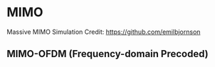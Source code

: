 # MIMO
Massive MIMO Simulation 
Credit: https://github.com/emilbjornson

## MIMO-OFDM (Frequency-domain Precoded)
